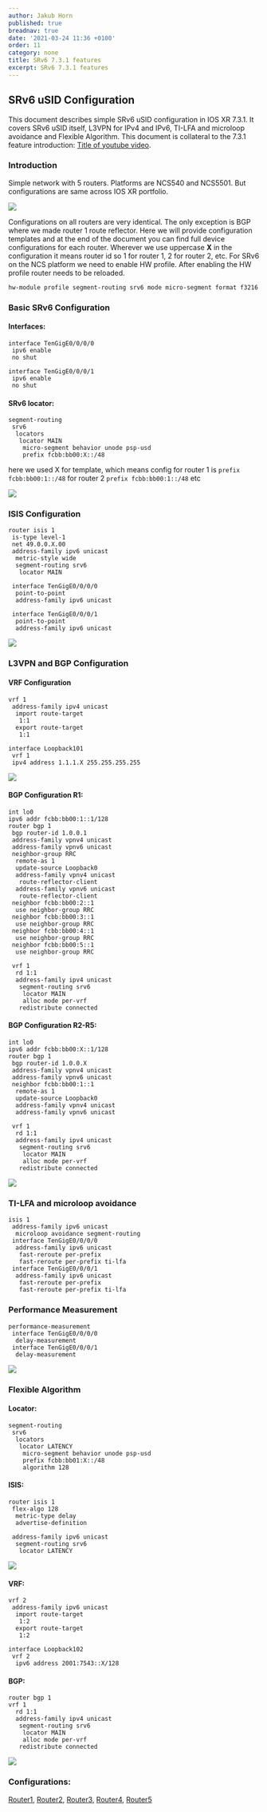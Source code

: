 ```yaml
---
author: Jakub Horn
published: true
breadnav: true
date: '2021-03-24 11:36 +0100'
order: 11
category: none
title: SRv6 7.3.1 features
excerpt: SRv6 7.3.1 features
---
```


## SRv6 uSID Configuration
This document describes simple SRv6 uSID configuration in IOS XR 7.3.1. It covers SRv6 uSID itself, L3VPN for IPv4 and IPv6, TI-LFA and microloop avoidance and Flexible Algorithm. This document is collateral to the 7.3.1 feature introduction: [Title of youtube video](https://www.youtube.com/watch?v=rcBZc5uF00Q).

### Introduction
Simple network with 5 routers. Platforms are NCS540 and NCS5501. But configurations are same across IOS XR portfolio.

![](/images/731_SRv6_features/image1.png)

Configurations on all routers are very identical. The only exception is BGP where we made router 1 route reflector.
Here we will provide configuration templates and at the end of the document you can find full device configurations for each router. Wherever we use uppercase **X** in the configuration it means router id so 1 for router 1, 2 for router 2, etc. For SRv6 on the NCS platform we need to enable HW profile. After enabling the HW profile router needs to be reloaded.



`hw-module profile segment-routing srv6 mode micro-segment format f3216`

### Basic SRv6 Configuration

#### Interfaces:

```
interface TenGigE0/0/0/0
 ipv6 enable 
 no shut

interface TenGigE0/0/0/1
 ipv6 enable
 no shut
```


#### SRv6 locator:

```
segment-routing
 srv6
  locators
   locator MAIN
    micro-segment behavior unode psp-usd
    prefix fcbb:bb00:X::/48
```
here we used X for template, which means config for router 1 is 
 `prefix fcbb:bb00:1::/48`
for router 2
`prefix fcbb:bb00:1::/48`
etc

![](/images/731_SRv6_features/image2.png)

### ISIS Configuration


```
router isis 1
 is-type level-1
 net 49.0.0.X.00
 address-family ipv6 unicast
  metric-style wide
  segment-routing srv6
   locator MAIN

 interface TenGigE0/0/0/0
  point-to-point
  address-family ipv6 unicast

 interface TenGigE0/0/0/1
  point-to-point
  address-family ipv6 unicast
```

![](/images/731_SRv6_features/image3.png)

### L3VPN and BGP Configuration

#### VRF Configuration

```
vrf 1
 address-family ipv4 unicast
  import route-target
   1:1 
  export route-target
   1:1

interface Loopback101
 vrf 1
 ipv4 address 1.1.1.X 255.255.255.255
```

![](/images/731_SRv6_features/image4.png)

#### BGP Configuration R1:

```
int lo0
ipv6 addr fcbb:bb00:1::1/128
router bgp 1
 bgp router-id 1.0.0.1
 address-family vpnv4 unicast
 address-family vpnv6 unicast
 neighbor-group RRC
  remote-as 1
  update-source Loopback0
  address-family vpnv4 unicast
   route-reflector-client
  address-family vpnv6 unicast
   route-reflector-client
 neighbor fcbb:bb00:2::1
  use neighbor-group RRC
 neighbor fcbb:bb00:3::1
  use neighbor-group RRC
 neighbor fcbb:bb00:4::1
  use neighbor-group RRC
 neighbor fcbb:bb00:5::1
  use neighbor-group RRC

 vrf 1
  rd 1:1
  address-family ipv4 unicast
   segment-routing srv6
    locator MAIN
    alloc mode per-vrf
   redistribute connected
```

#### BGP Configuration R2-R5:
```
int lo0
ipv6 addr fcbb:bb00:X::1/128
router bgp 1
 bgp router-id 1.0.0.X
 address-family vpnv4 unicast
 address-family vpnv6 unicast
 neighbor fcbb:bb00:1::1
  remote-as 1
  update-source Loopback0
  address-family vpnv4 unicast
  address-family vpnv6 unicast

 vrf 1
  rd 1:1
  address-family ipv4 unicast
   segment-routing srv6
    locator MAIN
    alloc mode per-vrf
   redistribute connected
```

![](/images/731_SRv6_features/image5.png)

### TI-LFA and microloop avoidance

```
isis 1
 address-family ipv6 unicast
  microloop avoidance segment-routing
 interface TenGigE0/0/0/0
  address-family ipv6 unicast
   fast-reroute per-prefix
   fast-reroute per-prefix ti-lfa
 interface TenGigE0/0/0/1
  address-family ipv6 unicast
   fast-reroute per-prefix
   fast-reroute per-prefix ti-lfa
```

### Performance Measurement

```
performance-measurement
 interface TenGigE0/0/0/0
  delay-measurement 
 interface TenGigE0/0/0/1
  delay-measurement
```

![](/images/731_SRv6_features/image6.png)

### Flexible Algorithm

#### Locator:

```
segment-routing
 srv6
  locators
   locator LATENCY
    micro-segment behavior unode psp-usd
    prefix fcbb:bb01:X::/48
    algorithm 128
```

#### ISIS:

```
router isis 1
 flex-algo 128
  metric-type delay
  advertise-definition
 
 address-family ipv6 unicast
  segment-routing srv6
   locator LATENCY
```

![](/images/731_SRv6_features/image7.png)

#### VRF:

```
vrf 2
 address-family ipv6 unicast
  import route-target
   1:2
  export route-target
   1:2

interface Loopback102
 vrf 2
  ipv6 address 2001:7543::X/128
```

#### BGP:

```
router bgp 1
vrf 1
  rd 1:1
  address-family ipv4 unicast
   segment-routing srv6
    locator MAIN
    alloc mode per-vrf
   redistribute connected
```

![](/images/731_SRv6_features/image8.png)

### Configurations:
[Router1](/images/731_SRv6_features/m1.txt),
[Router2](/images/731_SRv6_features/m2.txt),
[Router3](/images/731_SRv6_features/m3.txt),
[Router4](/images/731_SRv6_features/m4.txt),
[Router5](/images/731_SRv6_features/m5.txt)
